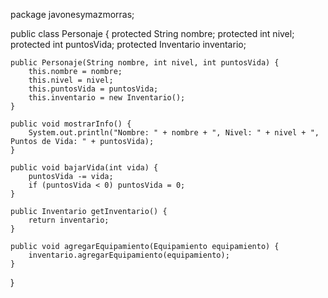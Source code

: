 
package javonesymazmorras;

public class Personaje {
    protected String nombre;
    protected int nivel;
    protected int puntosVida;
    protected Inventario inventario;

    public Personaje(String nombre, int nivel, int puntosVida) {
        this.nombre = nombre;
        this.nivel = nivel;
        this.puntosVida = puntosVida;
        this.inventario = new Inventario();
    }

    public void mostrarInfo() {
        System.out.println("Nombre: " + nombre + ", Nivel: " + nivel + ", Puntos de Vida: " + puntosVida);
    }

    public void bajarVida(int vida) {
        puntosVida -= vida;
        if (puntosVida < 0) puntosVida = 0;
    }

    public Inventario getInventario() {
        return inventario;
    }

    public void agregarEquipamiento(Equipamiento equipamiento) {
        inventario.agregarEquipamiento(equipamiento);
    }
}
